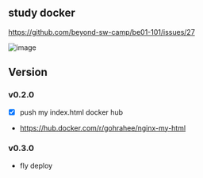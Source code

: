 ## study docker 
https://github.com/beyond-sw-camp/be01-101/issues/27

![image](https://github.com/raheego/docker-nginx/assets/54056684/72d175a6-cda7-434c-941f-337e60bc2795)

## Version
### v0.2.0
- [x] push my index.html docker hub
- https://hub.docker.com/r/gohrahee/nginx-my-html

### v0.3.0
- fly deploy
